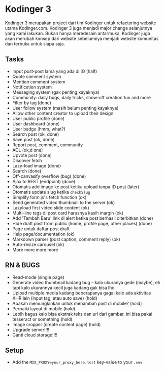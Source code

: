 # Kodinger 3
Kodinger 3 merupakan project dari tim Kodinger untuk refactoring website utama Kodinger.com. Kodinger 3 juga menjadi major change selanjutnya yang kami lakukan. Bukan hanya meredesain antarmuka, Kodinger juga akan merubah konsep dari website sebelumnya menjadi website komunitas dan terbuka untuk siapa saja.

## Tasks
- Input post-post lama yang ada di IG (half)
- Quote comment system
- Mention comment system
- Notification system
- Messaging system (gak penting kayaknya)
- Community: daily bugs, daily tricks, show-off creation fun and more
- Filter by tag (done)
- User follow system (masih belum penting kayaknya)
- Allow other content creator to upload their design 
- User public profile (done)
- User dashboard (done)
- User badge (hmm, what?)
- Search post (ok, done)
- Save post (ok, done)
- Report post, comment, community
- ACL (ok,d one)
- Upvote post (done)
- Discover fetch
- Lazy-load image (done)
- Search (done)
- Off-canvasify overflow (bug) (done)
- Ajax to REST (endpoint) (done)
- Otomatis add image ke post ketika upload tanpa ID post (later)
- Otomatis update slug ketika `checkSlug`
- Simplify form.js's fetch function (ok)
- Send generated video thumbnail to the server (ok)
- Lazyload first video slide content (ok)
- Multi-line tags di post card harusnya kasih margin (ok)
- Add 'Tambah Baru' link di alert ketika post berhasil diterbitkan (done)
- Hide draft post from public (home, profile page, other places) (done)
- Page untuk daftar post draft
- Help page/documentation (ok)
- Markdown parser (post caption, comment reply) (ok)
- Auto-resize carousel (ok)
- More more more more

## RN & BUGS
- Read-mode (single page)
- Generate video thumbnail kadang bug – kalo ukuranya gede (maybe), eh tapi kalo ukurannya kecil juga kadang gak bisa lho
- Upload multiple media kadang beberapanya gagal kalo ada aktivitas XHR lain (input tag, atau auto save) (hold)
- Apakah memungkinkan untuk menambah post di mobile? (hold)
- Perbaiki layout di mobile (hold)
- Lebih bagus kalo bisa ekstrak teks dan url dari gambar, ini bisa pakai tesseract or something (hold)
- Image cropper (create content page) (hold)
- Upgrade server!!!! 
- Ganti cloud storage!!!!

## Setup
- Add the `MIX_PROXY=your_proxy_here.test` key-value to your `.env`